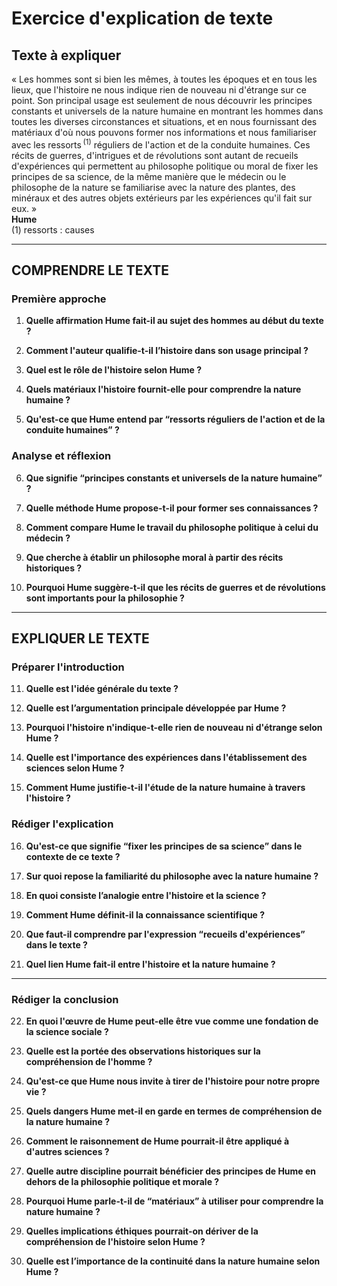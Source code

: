 # Exercice d'explication de texte

## Texte à expliquer

« Les hommes sont si bien les mêmes, à toutes les époques et en tous les lieux, que l'histoire ne nous indique rien de nouveau ni d'étrange sur ce point. Son principal usage est seulement de nous découvrir les principes constants et universels de la nature humaine en montrant les hommes dans toutes les diverses circonstances et situations, et en nous fournissant des matériaux d'où nous pouvons former nos informations et nous familiariser avec les ressorts <sup>(1)</sup> réguliers de l'action et de la conduite humaines. Ces récits de guerres, d'intrigues et de révolutions sont autant de recueils d'expériences qui permettent au philosophe politique ou moral de fixer les principes de sa science, de la même manière que le médecin ou le philosophe de la nature se familiarise avec la nature des plantes, des minéraux et des autres objets extérieurs par les expériences qu'il fait sur eux. »  
**Hume**  
(1) ressorts : causes

---

## COMPRENDRE LE TEXTE

### Première approche

1. **Quelle affirmation Hume fait-il au sujet des hommes au début du texte ?**

2. **Comment l'auteur qualifie-t-il l’histoire dans son usage principal ?**

3. **Quel est le rôle de l'histoire selon Hume ?**

4. **Quels matériaux l'histoire fournit-elle pour comprendre la nature humaine ?**

5. **Qu'est-ce que Hume entend par “ressorts réguliers de l'action et de la conduite humaines” ?**

### Analyse et réflexion

6. **Que signifie “principes constants et universels de la nature humaine” ?**

7. **Quelle méthode Hume propose-t-il pour former ses connaissances ?**

8. **Comment compare Hume le travail du philosophe politique à celui du médecin ?**

9. **Que cherche à établir un philosophe moral à partir des récits historiques ?**

10. **Pourquoi Hume suggère-t-il que les récits de guerres et de révolutions sont importants pour la philosophie ?**

---

## EXPLIQUER LE TEXTE

### Préparer l'introduction

11. **Quelle est l'idée générale du texte ?**

12. **Quelle est l’argumentation principale développée par Hume ?**

13. **Pourquoi l'histoire n'indique-t-elle rien de nouveau ni d'étrange selon Hume ?**

14. **Quelle est l'importance des expériences dans l'établissement des sciences selon Hume ?**

15. **Comment Hume justifie-t-il l'étude de la nature humaine à travers l'histoire ?**

### Rédiger l'explication

16. **Qu'est-ce que signifie “fixer les principes de sa science” dans le contexte de ce texte ?**

17. **Sur quoi repose la familiarité du philosophe avec la nature humaine ?**

18. **En quoi consiste l’analogie entre l'histoire et la science ?**

19. **Comment Hume définit-il la connaissance scientifique ?**

20. **Que faut-il comprendre par l'expression “recueils d'expériences” dans le texte ?**

21. **Quel lien Hume fait-il entre l'histoire et la nature humaine ?**

---

### Rédiger la conclusion

22. **En quoi l'œuvre de Hume peut-elle être vue comme une fondation de la science sociale ?**

23. **Quelle est la portée des observations historiques sur la compréhension de l'homme ?**

24. **Qu'est-ce que Hume nous invite à tirer de l'histoire pour notre propre vie ?**

25. **Quels dangers Hume met-il en garde en termes de compréhension de la nature humaine ?**

26. **Comment le raisonnement de Hume pourrait-il être appliqué à d'autres sciences ?**

27. **Quelle autre discipline pourrait bénéficier des principes de Hume en dehors de la philosophie politique et morale ?**

28. **Pourquoi Hume parle-t-il de “matériaux” à utiliser pour comprendre la nature humaine ?**

29. **Quelles implications éthiques pourrait-on dériver de la compréhension de l'histoire selon Hume ?**

30. **Quelle est l’importance de la continuité dans la nature humaine selon Hume ?**